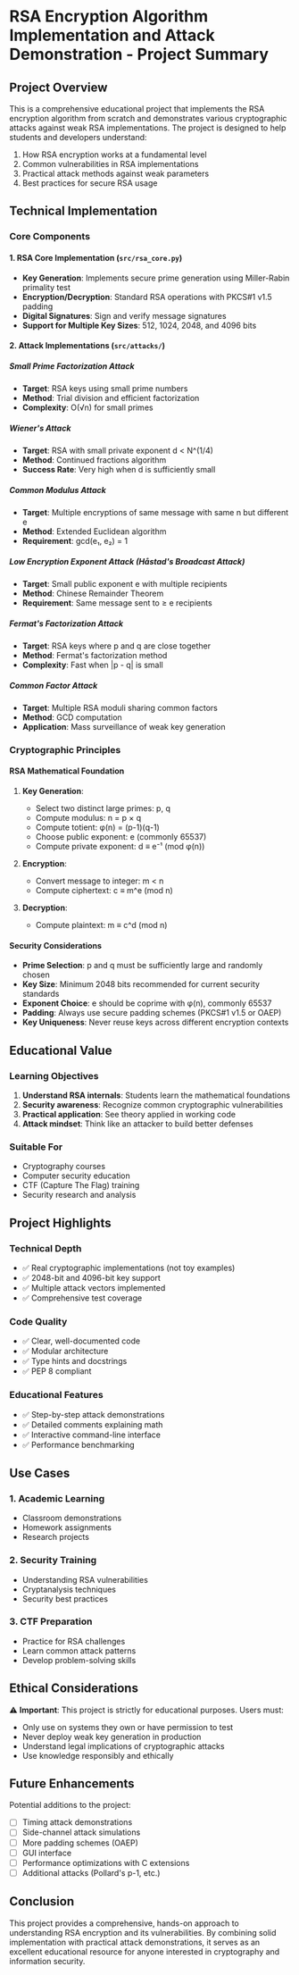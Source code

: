 # RSA Encryption Algorithm Implementation and Attack Demonstration - Project Summary

## Project Overview

This is a comprehensive educational project that implements the RSA encryption algorithm from scratch and demonstrates various cryptographic attacks against weak RSA implementations. The project is designed to help students and developers understand:

1. How RSA encryption works at a fundamental level
2. Common vulnerabilities in RSA implementations
3. Practical attack methods against weak parameters
4. Best practices for secure RSA usage

## Technical Implementation

### Core Components

#### 1. RSA Core Implementation (`src/rsa_core.py`)

- **Key Generation**: Implements secure prime generation using Miller-Rabin primality test
- **Encryption/Decryption**: Standard RSA operations with PKCS#1 v1.5 padding
- **Digital Signatures**: Sign and verify message signatures
- **Support for Multiple Key Sizes**: 512, 1024, 2048, and 4096 bits

#### 2. Attack Implementations (`src/attacks/`)

##### Small Prime Factorization Attack
- **Target**: RSA keys using small prime numbers
- **Method**: Trial division and efficient factorization
- **Complexity**: O(√n) for small primes

##### Wiener's Attack
- **Target**: RSA with small private exponent d < N^(1/4)
- **Method**: Continued fractions algorithm
- **Success Rate**: Very high when d is sufficiently small

##### Common Modulus Attack
- **Target**: Multiple encryptions of same message with same n but different e
- **Method**: Extended Euclidean algorithm
- **Requirement**: gcd(e₁, e₂) = 1

##### Low Encryption Exponent Attack (Håstad's Broadcast Attack)
- **Target**: Small public exponent e with multiple recipients
- **Method**: Chinese Remainder Theorem
- **Requirement**: Same message sent to ≥ e recipients

##### Fermat's Factorization Attack
- **Target**: RSA keys where p and q are close together
- **Method**: Fermat's factorization method
- **Complexity**: Fast when |p - q| is small

##### Common Factor Attack
- **Target**: Multiple RSA moduli sharing common factors
- **Method**: GCD computation
- **Application**: Mass surveillance of weak key generation

### Cryptographic Principles

#### RSA Mathematical Foundation

1. **Key Generation**:
   - Select two distinct large primes: p, q
   - Compute modulus: n = p × q
   - Compute totient: φ(n) = (p-1)(q-1)
   - Choose public exponent: e (commonly 65537)
   - Compute private exponent: d ≡ e⁻¹ (mod φ(n))

2. **Encryption**:
   - Convert message to integer: m < n
   - Compute ciphertext: c ≡ m^e (mod n)

3. **Decryption**:
   - Compute plaintext: m ≡ c^d (mod n)

#### Security Considerations

- **Prime Selection**: p and q must be sufficiently large and randomly chosen
- **Key Size**: Minimum 2048 bits recommended for current security standards
- **Exponent Choice**: e should be coprime with φ(n), commonly 65537
- **Padding**: Always use secure padding schemes (PKCS#1 v1.5 or OAEP)
- **Key Uniqueness**: Never reuse keys across different encryption contexts

## Educational Value

### Learning Objectives

1. **Understand RSA internals**: Students learn the mathematical foundations
2. **Security awareness**: Recognize common cryptographic vulnerabilities
3. **Practical application**: See theory applied in working code
4. **Attack mindset**: Think like an attacker to build better defenses

### Suitable For

- Cryptography courses
- Computer security education
- CTF (Capture The Flag) training
- Security research and analysis

## Project Highlights

### Technical Depth

- ✅ Real cryptographic implementations (not toy examples)
- ✅ 2048-bit and 4096-bit key support
- ✅ Multiple attack vectors implemented
- ✅ Comprehensive test coverage

### Code Quality

- ✅ Clear, well-documented code
- ✅ Modular architecture
- ✅ Type hints and docstrings
- ✅ PEP 8 compliant

### Educational Features

- ✅ Step-by-step attack demonstrations
- ✅ Detailed comments explaining math
- ✅ Interactive command-line interface
- ✅ Performance benchmarking

## Use Cases

### 1. Academic Learning
- Classroom demonstrations
- Homework assignments
- Research projects

### 2. Security Training
- Understanding RSA vulnerabilities
- Cryptanalysis techniques
- Security best practices

### 3. CTF Preparation
- Practice for RSA challenges
- Learn common attack patterns
- Develop problem-solving skills

## Ethical Considerations

⚠️ **Important**: This project is strictly for educational purposes. Users must:

- Only use on systems they own or have permission to test
- Never deploy weak key generation in production
- Understand legal implications of cryptographic attacks
- Use knowledge responsibly and ethically

## Future Enhancements

Potential additions to the project:

- [ ] Timing attack demonstrations
- [ ] Side-channel attack simulations
- [ ] More padding schemes (OAEP)
- [ ] GUI interface
- [ ] Performance optimizations with C extensions
- [ ] Additional attacks (Pollard's p-1, etc.)

## Conclusion

This project provides a comprehensive, hands-on approach to understanding RSA encryption and its vulnerabilities. By combining solid implementation with practical attack demonstrations, it serves as an excellent educational resource for anyone interested in cryptography and information security.
